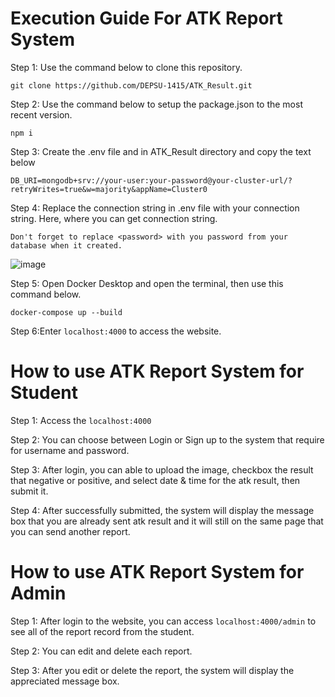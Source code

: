 # Execution Guide For ATK Report System

Step 1: Use the command below to clone this repository.
```
git clone https://github.com/DEPSU-1415/ATK_Result.git
```
Step 2: Use the command below to setup the package.json to the most recent version.
```
npm i
```
Step 3: Create the .env file and in ATK_Result directory and copy the text below
```
DB_URI=mongodb+srv://your-user:your-password@your-cluster-url/?retryWrites=true&w=majority&appName=Cluster0
```
Step 4: Replace the connection string in .env file with your connection string. Here, where you can get connection string.

`Don't forget to replace <password> with you password from your database when it created.`

![image](https://github.com/DEPSU-1415/ATK_Result/assets/118809826/418548b4-84e2-4ba4-82e9-c86441b669e9)

Step 5: Open Docker Desktop and open the terminal, then use this command below.
```
docker-compose up --build
```
Step 6:Enter `localhost:4000` to access the website.

# How to use ATK Report System for Student

Step 1: Access the `localhost:4000`

Step 2: You can choose between Login or Sign up to the system that require for username and password.

Step 3: After login, you can able to upload the image, checkbox the result that negative or positive, and select date & time for the atk result, then submit it.

Step 4: After successfully submitted, the system will display the message box that you are already sent atk result and it will still on the same page that you can send another report.

# How to use ATK Report System for Admin

Step 1: After login to the website, you can access `localhost:4000/admin` to see all of the report record from the student.

Step 2: You can edit and delete each report.

Step 3: After you edit or delete the report, the system will display the appreciated message box.

